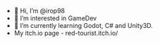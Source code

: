 - 👋 Hi, I’m @irop98
- 👀 I’m interested in GameDev
- 🌱 I’m currently learning Godot, C# and Unity3D.
- My itch.io page - red-tourist.itch.io/
